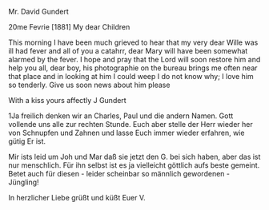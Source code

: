 Mr. David Gundert

 20me Fevrie [1881]
My dear Children

This morning I have been much grieved to hear that my very dear Wille was ill had fever and all of you a catahrr, dear Mary will have been somewhat alarmed by the fever. I hope and pray that the Lord will soon restore him and help you all, dear boy, his photographie on the bureau brings me often near that place and in looking at him I could weep I do not know why; I love him so tenderly. Give us soon news about him please

 With a kiss yours affectly
 J Gundert



1Ja freilich denken wir an Charles, Paul und die andern Namen. Gott vollende uns alle zur rechten Stunde. Euch aber stelle der Herr wieder her von Schnupfen und Zahnen und lasse Euch immer wieder erfahren, wie gütig Er ist.

Mir ists leid um Joh und Mar daß sie jetzt den G. bei sich haben, aber das ist nur menschlich. Für ihn selbst ist es ja vielleicht göttlich aufs beste gemeint. Betet auch für diesen - leider scheinbar so männlich gewordenen - Jüngling!

In herzlicher Liebe grüßt und küßt
 Euer V.
